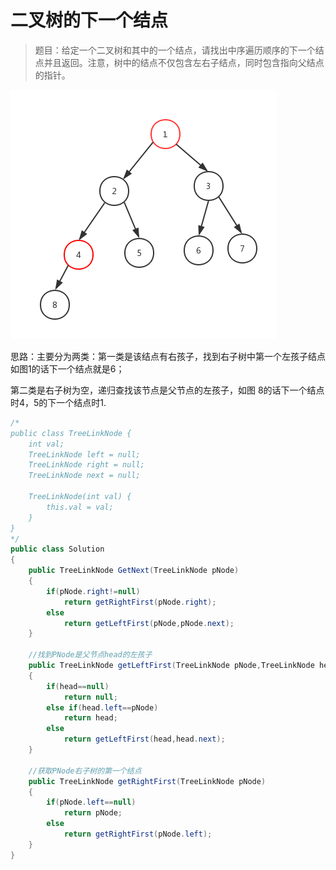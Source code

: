 # 二叉树的下一个结点

> 题目：给定一个二叉树和其中的一个结点，请找出中序遍历顺序的下一个结点并且返回。注意，树中的结点不仅包含左右子结点，同时包含指向父结点的指针。

![pic2](../pic/pic2.png)

思路：主要分为两类：第一类是该结点有右孩子，找到右子树中第一个左孩子结点如图1的话下一个结点就是6；

第二类是右子树为空，递归查找该节点是父节点的左孩子，如图 8的话下一个结点时4，5的下一个结点时1.

```Java
/*
public class TreeLinkNode {
    int val;
    TreeLinkNode left = null;
    TreeLinkNode right = null;
    TreeLinkNode next = null;

    TreeLinkNode(int val) {
        this.val = val;
    }
}
*/
public class Solution 
{
    public TreeLinkNode GetNext(TreeLinkNode pNode)
    {
        if(pNode.right!=null)
            return getRightFirst(pNode.right);
        else 
            return getLeftFirst(pNode,pNode.next);
    }
    
  	//找到PNode是父节点head的左孩子
    public TreeLinkNode getLeftFirst(TreeLinkNode pNode,TreeLinkNode head)
    {
        if(head==null)
            return null;
        else if(head.left==pNode)
            return head;
        else
            return getLeftFirst(head,head.next);
    }
    
    //获取PNode右子树的第一个结点
    public TreeLinkNode getRightFirst(TreeLinkNode pNode)
    {
        if(pNode.left==null)
            return pNode;
        else
            return getRightFirst(pNode.left);
    }
}
```